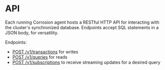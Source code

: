 # API

Each running Corrosion agent hosts a RESTful HTTP API for interacting with the cluster's synchronized database. Endpoints accept SQL statements in a JSON body, for versatility.

Endpoints:

- [POST /v1/transactions](transactions.md) for writes
- [POST /v1/queries](queries.md) for reads
- [POST /v1/subscriptions](subscriptions.md) to receive streaming updates for a desired query